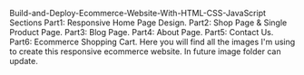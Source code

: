 Build-and-Deploy-Ecommerce-Website-With-HTML-CSS-JavaScript
Sections
Part1: Responsive Home Page Design.
Part2: Shop Page & Single Product Page.
Part3: Blog Page.
Part4: About Page.
Part5: Contact Us.
Part6: Ecommerce Shopping Cart.
Here you will find all the images I'm using to create this responsive ecommerce website. In future image folder can update.
